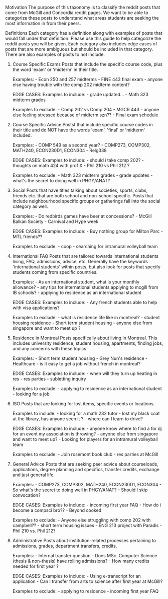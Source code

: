 Motivation
The purpose of this taxonomy is to classify the reddit posts that come from McGill and Concordia reddit pages. We want to be able to categorize these posts 
to understand what areas students are seeking the most information in from their peers. 

Definitions 
Each category has a definition along with examples of posts that would fall under that definition. Please use this guide to help categorize the reddit posts 
you will be given. Each category also includes edge cases of posts that are more ambiguous but should be included in that category. There are also examples of 
posts to not include. 

1. Course Specific Exams 
    Posts that include the specific course code, plus the word 'exam' or 'midterm' in their title.
    
    Examples: 
        - Econ 250 and 257 midterms 
        - FINE 443 final exam 
        - anyone else having trouble with the comp 202 midterm content?

    EDGE CASES:
    Examples to include: 
        - grade updated...
        - Math 323 midterm grades 

    Examples to exclude:
        - Comp 202 vs Comp 204 
        - MGCR 443
        - anyone else feeling stressed because of midterm szn??
        - Final exam schedule 


2. Course Specific Advice 
    Postst that include specific course codes in their title and do NOT have the words 'exam', 'final' or 'midterm' included.

    Examples:
        - COMP 549 as a second year?
        - COMP273, COMP302, MATH240, ECON230D1, ECON304
        - Relg338

    EDGE CASES:
    Examples to include:
        - should i take comp 202? 
        - thoughts on math 424 with prof X
        - Phil 210 vs Phil 212 ?

    Examples to exclude:
        - Math 323 midterm grades
        - grade updates
        - what's the secret to doing well in PHGY/ANAT? 

3. Social 
    Posts that have titles talking about societies, sports, clubs, friends etc. that are both school and non-school specific. 
    Posts that include neighbourhood specific groups or gatherings fall into the social category as well.

    Examples:
        - Do redbirds games have beer at concessions?
        - McGill Balkan Society 
        - Carnival and Hype week 

    EDGE CASES:
    Examples to include: 
        - Buy nothing group for Milton Parc 
        -  MTL friends??

    Examples to exclude:
        - coop 
        - searching for intramural volleyball team 


4. International FAQ 
    Posts that are tailored towards international students living, FAQ, admissions, advice, etc. Generally have the keywords 'international students' 
    within posts, but also look for posts that specify students coming from specific countries.

    Examples:
        - As an international student, what is your monthly allowance? 
        - any tips for international students applying to mcgill from IB schools?
        - applying to residence as an international student

    EDGE CASES:
    Examples to include:
        - Any french students able to help with visa applications?

    Examples to exclude:
        - what is residence life like in montreal?
        - student housing residence 
        - Short term student housing 
        - anyone else from singapore and want to meet up ?


5. Residence in Montreal 
    Posts specifically about living in Montreal. This includes university residence, student housing, apartments, finding jobs, and any concerns with these topics. 

    Examples: 
        - Short term student housing
        - Grey Nun's residence 
        - Healthcare 
        - is it easy to get a job without french in montreal?

    EDGE CASES:
    Examples to include:
        - when will they turn up heating in res
        - res parties 
        - subletting inquiry 

    Examples to exclude:
        - applying to residence as an international student 
        - looking for a job


6. ISO 
    Posts that are looking for lost items, specific events or locations. 

    Examples to include: 
        - looking for a math 232 tutor 
        - lost my black coat at the library, has anyone seen it ?
        - where can I learn to drive?

    EDGE CASES:
    Examples to include:
        - anyone know where to find a for dj for an event my association is throwing?
        - anyone else from singapore and want to meet up?
        - Looking for players for an intramural volleyball team

    Examples to exclude:
        - Join rosemont book club 
        - res parties at McGill 

7. General Advice 
    Posts that are seeking peer advice about courseloads, applications, degree planning and specifics, transfer credits, exchange and just general life. 

    Examples:
        - COMP273, COMP302, MATH240, ECON230D1, ECON304
        - So what's the secret to doing well in PHGY/ANAT?
        - Should I skip convocation?
        
    EDGE CASES:
    Examples to include:
        - incoming first year FAQ 
        - How do i become a compsci bro??
        - Beyond cooked

    Examples to exclude:
        - Anyone else struggling with comp 202 with campbell??
        - short term housing issues 
        - ENG 213 project with Paradis
        - Phil 210 vs. Phil 212?

8. Administrative 
    Posts about institution-related processes pertaining to admissions, grades, department transfers, credits. 

    Examples:
        - Internal transfer question
        - Does MSc. Computer Science (thesis & non-thesis) have rolling admissions?
        - How many credits needed for first year ?

    EDGE CASES:
    Examples to include:
        - Using e-transcript for an application 
        - Can I transfer from arts to science after first year at McGill?

    Examples to exclude:
        - applying to residence 
        - incoming first year FAQ 



